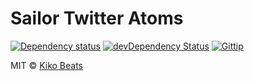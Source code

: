 # Sailor Twitter Atoms

[![Dependency status](https://david-dm.org/Kikobeats/sailor-twitter-atoms.svg?style=flat)](https://david-dm.org/Kikobeats/sailor-twitter-atoms)
[![devDependency Status](https://david-dm.org/Kikobeats/sailor-twitter-atoms/dev-status.svg?style=flat)](https://david-dm.org/Kikobeats/sailor-twitter-atoms#info=devDependencies)
[![Gittip](http://img.shields.io/gittip/kikobeats.svg?style=flat)](https://www.gittip.com/kikobeats/)

MIT © [Kiko Beats](http://www.kikobeats.com)


